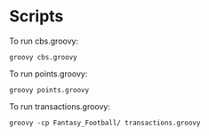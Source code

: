 # Scripts

To run cbs.groovy:

```groovy cbs.groovy```

To run points.groovy:

```groovy points.groovy```

To run transactions.groovy:

```groovy -cp Fantasy_Football/ transactions.groovy```
